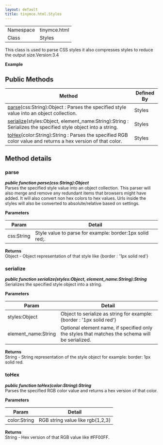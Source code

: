 ```yaml
---
layout: default
title: tinymce.html.Styles
---
```


|  |  |
| --- | --- |
| Namespace | tinymce.html |
| Class | Styles |

This class is used to parse CSS styles it also compresses styles to reduce the output size.<span>Version:</span>3.4      

**Example**  

## Public Methods

| Method | Defined By |
| --- | --- |
| [parse](#parse)(css:String):Object : Parses the specified style value into an object collection. | Styles |
| [serialize](#serialize)(styles:Object, element_name:String):String : Serializes the specified style object into a string. | Styles |
| [toHex](#tohex)(color:String):String : Parses the specified RGB color value and returns a hex version of that color. | Styles |

## Method details

### parse 

***public function parse(css:String):Object***  
Parses the specified style value into an object collection. This parser will also merge and remove any redundant items that browsers might have added. It will also convert non hex colors to hex values. Urls inside the styles will also be converted to absolute/relative based on settings.      

**Parameters**  

| Param | Detail |
| --- | --- |
| css:String | Style value to parse for example: border:1px solid red;. |

**Returns**  
Object - Object representation of that style like {border : '1px solid red'}

### serialize 

***public function serialize(styles:Object, element_name:String):String***  
Serializes the specified style object into a string.      

**Parameters**  

| Param | Detail |
| --- | --- |
| styles:Object | Object to serialize as string for example: {border : '1px solid red'} |
| element_name:String | Optional element name, if specified only the styles that matches the schema will be serialized. |

**Returns**  
String - String representation of the style object for example: border: 1px solid red.

### toHex 

***public function toHex(color:String):String***  
Parses the specified RGB color value and returns a hex version of that color.      

**Parameters**  

| Param | Detail |
| --- | --- |
| color:String | RGB string value like rgb(1,2,3) |

**Returns**  
String - Hex version of that RGB value like #FF00FF.
